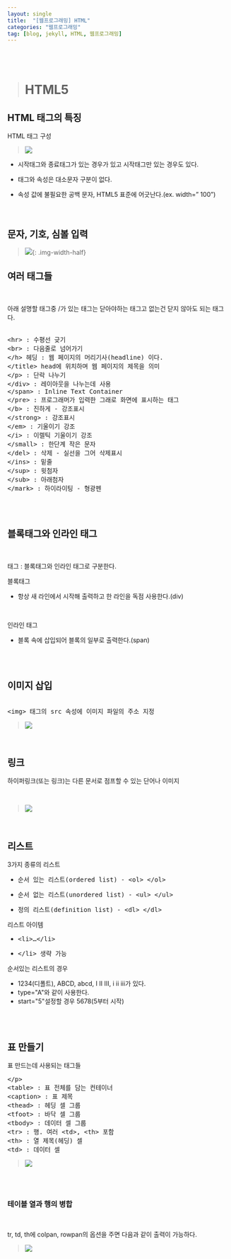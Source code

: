 ```yaml
---
layout: single
title:  "[웹프로그래밍] HTML"
categories: "웹프로그래밍"
tag: [blog, jekyll, HTML, 웹프로그래밍]
---
```

<br><br>


> # HTML5

## HTML 태그의 특징

HTML 태그 구성
<br>

> ![](/images/webp/4.png)

- 시작태그와 종료태그가 있는 경우가 있고 시작태그만 있는 경우도 있다.

- 태그와 속성은 대소문자 구분이 없다.
- 속성 값에 불필요한 공백 문자, HTML5 표준에 어긋난다.(ex. width=”  100”)
<br><br><br>

## 문자, 기호, 심볼 입력
 
> ![](/images/webp/5.png){: .img-width-half}

## 여러 태그들
<br>

아래 설명할 태그중 /가 있는 태그는 닫아야하는 태그고 없는건 닫지 않아도 되는 태그다.

<xmp>
<hr> : 수평선 긎기
<br> : 다음줄로 넘어가기
</h> 헤딩 : 웹 페이지의 머리기사(headline) 이다.
</title> head에 위치하며 웹 페이지의 제목을 의미
</p> : 단락 나누기
</div> : 레이아웃을 나누는데 사용
</span> : Inline Text Container
</pre> : 프로그래머가 입력한 그래로 화면에 표시하는 태그
</b> : 진하게 - 강조표시
</strong> : 강조표시
</em> : 기울이기 강조
</i> : 이렐틱 기울이기 강조
</small> : 한단계 작은 문자
</del> : 삭제 - 실선을 그어 삭제표시
</ins> : 밑줄
</sup> : 윗첨자
</sub> : 아래첨자
</mark> : 하이라이팅 - 형광펜
</xmp>

<br><br>

## 블록태그와 인라인 태그
<br>

태그 : 블록태그와 인라인 태그로 구분한다.
<br>

블록태그
- 항상 새 라인에서 시작해 출력하고 한 라인을 독점 사용한다.(div)
<br>

인라인 태그
- 블록 속에 삽입되어 블록의 일부로 출력한다.(span)

<br><br>

## 이미지 삽입
<xmp>
<img> 태그의 src 속성에 이미지 파일의 주소 지정
</xmp>

> ![](/images/webp/6.png)

<br>

## 링크

하이퍼링크(또는 링크)는 다른 문서로 점프할 수 있는 단어나 이미지

<br>

> ![](/images/webp/7.png)

<br>

## 리스트

3가지 종류의 리스트
- <xmp>순서 있는 리스트(ordered list) - <ol> </ol></xmp>
- <xmp>순서 없는 리스트(unordered list) - <ul> </ul></xmp>
- <xmp>정의 리스트(definition list) - <dl> </dl></xmp>

리스트 아이템
- <xmp><li>…</li></xmp>
- <xmp></li> 생략 가능</xmp>

순서있는 리스트의 경우

- 1234(디폴트), ABCD, abcd, I II III, i ii iii가 있다.
- type="A"와 같이 사용한다.
- start="5"설정할 경우 5678(5부터 시작)

<br><br>

## 표 만들기

표 만드는데 사용되는 태그들
<xmp>
<table> : 표 전체를 담는 컨테이너
<caption> : 표 제목
<thead> : 헤딩 셀 그룹
<tfoot> : 바닥 셀 그룹
<tbody> : 데이터 셀 그룹
<tr> : 행. 여러 <td>, <th> 포함
<th> : 열 제목(헤딩) 셀
<td> : 데이터 셀
</xmp>

> ![](/images/webp/8.png)

<br><br>

### 테이블 열과 행의 병합
<br>

tr, td, th에 colpan, rowpan의 옵션을 주면 다음과 같이 출력이 가능하다.
<br>

> ![](/images/webp/9.png)



